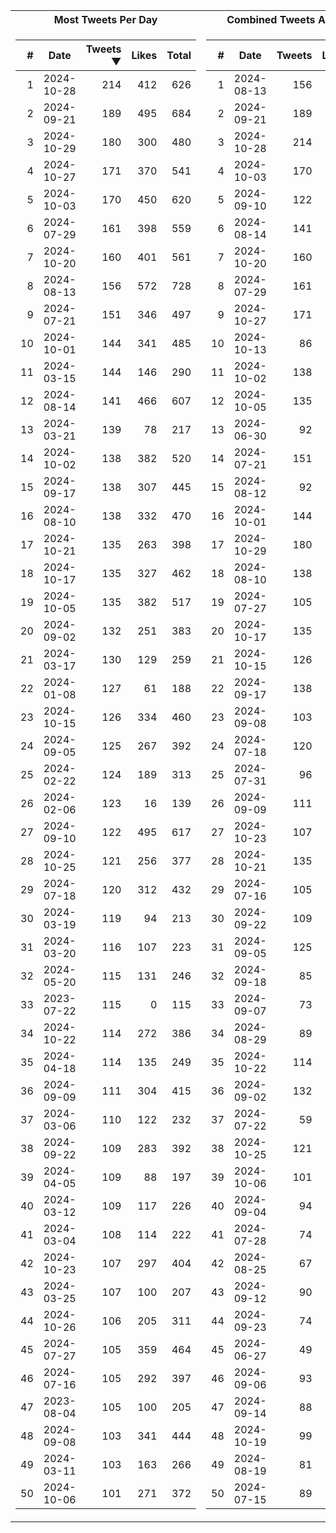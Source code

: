 <table>
<tr><th>Most Tweets Per Day</th><th>Combined Tweets And Likes</th></tr><tr><td>


|#|Date|Tweets ▼|Likes|Total|
|--:|--|--:|--:|--:|
|1|2024-10-28|214|412|626|
|2|2024-09-21|189|495|684|
|3|2024-10-29|180|300|480|
|4|2024-10-27|171|370|541|
|5|2024-10-03|170|450|620|
|6|2024-07-29|161|398|559|
|7|2024-10-20|160|401|561|
|8|2024-08-13|156|572|728|
|9|2024-07-21|151|346|497|
|10|2024-10-01|144|341|485|
|11|2024-03-15|144|146|290|
|12|2024-08-14|141|466|607|
|13|2024-03-21|139|78|217|
|14|2024-10-02|138|382|520|
|15|2024-09-17|138|307|445|
|16|2024-08-10|138|332|470|
|17|2024-10-21|135|263|398|
|18|2024-10-17|135|327|462|
|19|2024-10-05|135|382|517|
|20|2024-09-02|132|251|383|
|21|2024-03-17|130|129|259|
|22|2024-01-08|127|61|188|
|23|2024-10-15|126|334|460|
|24|2024-09-05|125|267|392|
|25|2024-02-22|124|189|313|
|26|2024-02-06|123|16|139|
|27|2024-09-10|122|495|617|
|28|2024-10-25|121|256|377|
|29|2024-07-18|120|312|432|
|30|2024-03-19|119|94|213|
|31|2024-03-20|116|107|223|
|32|2024-05-20|115|131|246|
|33|2023-07-22|115|0|115|
|34|2024-10-22|114|272|386|
|35|2024-04-18|114|135|249|
|36|2024-09-09|111|304|415|
|37|2024-03-06|110|122|232|
|38|2024-09-22|109|283|392|
|39|2024-04-05|109|88|197|
|40|2024-03-12|109|117|226|
|41|2024-03-04|108|114|222|
|42|2024-10-23|107|297|404|
|43|2024-03-25|107|100|207|
|44|2024-10-26|106|205|311|
|45|2024-07-27|105|359|464|
|46|2024-07-16|105|292|397|
|47|2023-08-04|105|100|205|
|48|2024-09-08|103|341|444|
|49|2024-03-11|103|163|266|
|50|2024-10-06|101|271|372|

</td><td>


|#|Date|Tweets|Likes|Total ▼|
|--:|--|--:|--:|--:|
|1|2024-08-13|156|572|728|
|2|2024-09-21|189|495|684|
|3|2024-10-28|214|412|626|
|4|2024-10-03|170|450|620|
|5|2024-09-10|122|495|617|
|6|2024-08-14|141|466|607|
|7|2024-10-20|160|401|561|
|8|2024-07-29|161|398|559|
|9|2024-10-27|171|370|541|
|10|2024-10-13|86|438|524|
|11|2024-10-02|138|382|520|
|12|2024-10-05|135|382|517|
|13|2024-06-30|92|413|505|
|14|2024-07-21|151|346|497|
|15|2024-08-12|92|404|496|
|16|2024-10-01|144|341|485|
|17|2024-10-29|180|300|480|
|18|2024-08-10|138|332|470|
|19|2024-07-27|105|359|464|
|20|2024-10-17|135|327|462|
|21|2024-10-15|126|334|460|
|22|2024-09-17|138|307|445|
|23|2024-09-08|103|341|444|
|24|2024-07-18|120|312|432|
|25|2024-07-31|96|325|421|
|26|2024-09-09|111|304|415|
|27|2024-10-23|107|297|404|
|28|2024-10-21|135|263|398|
|29|2024-07-16|105|292|397|
|30|2024-09-22|109|283|392|
|31|2024-09-05|125|267|392|
|32|2024-09-18|85|305|390|
|33|2024-09-07|73|316|389|
|34|2024-08-29|89|299|388|
|35|2024-10-22|114|272|386|
|36|2024-09-02|132|251|383|
|37|2024-07-22|59|324|383|
|38|2024-10-25|121|256|377|
|39|2024-10-06|101|271|372|
|40|2024-09-04|94|270|364|
|41|2024-07-28|74|288|362|
|42|2024-08-25|67|294|361|
|43|2024-09-12|90|264|354|
|44|2024-09-23|74|273|347|
|45|2024-06-27|49|294|343|
|46|2024-09-06|93|249|342|
|47|2024-09-14|88|243|331|
|48|2024-10-19|99|229|328|
|49|2024-08-19|81|245|326|
|50|2024-07-15|89|237|326|

</td><tr>
</table>

